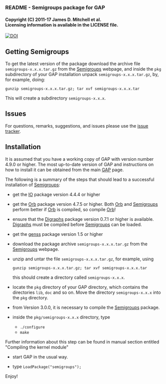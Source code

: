 ### README - Semigroups package for GAP

#### Copyright (C) 2011-17 James D. Mitchell et al. <br/>Licensing information is available in the LICENSE file.
[![DOI](https://zenodo.org/badge/doi/10.5281/zenodo.53112.svg)](http://dx.doi.org/10.5281/zenodo.53112)
  

## Getting Semigroups

To get the latest version of the package download the archive file `semigroups-x.x.x.tar.gz` from the [Semigroups](https://gap-packages.github.io/Semigroups) webpage, and inside the `pkg` subdirectory of your GAP installation unpack `semigroups-x.x.x.tar.gz`, by, for example, doing:

    gunzip semigroups-x.x.x.tar.gz; tar xvf semigroups-x.x.x.tar
   
This will create a subdirectory `semigroups-x.x.x`.

## Issues

For questions, remarks, suggestions, and issues please use the 
[issue tracker](https://github.com/gap-packages/Semigroups/issues).

## Installation

It is assumed that you have a working copy of GAP with version number 4.9.0 or higher.  The  most  up-to-date  version  of  GAP  and instructions on how to install it can be obtained from the main [GAP](http://www.gap-system.org) page.

The  following  is  a  summary of the steps that should lead to a successful installation of [Semigroups](https://gap-packages.github.io/Semigroups):

* get the [IO](http://gap-system.github.io/io/) package version 4.4.4 or higher

* get the [Orb](http://gap-system.github.io/orb/) package version 4.7.5 or higher. 
  Both [Orb](http://gap-system.github.io/orb/) and [Semigroups](https://gap-packages.github.io/Semigroups) perform better if [Orb](http://gap-system.github.io/orb/) is compiled, so compile [Orb](http://gap-system.github.io/orb/)!

* ensure that the [Digraphs](http://gap-system.github.io/digraphs/) package version 0.7.1 or higher is available.  [Digraphs](http://gap-system.github.io/digraphs/) must be compiled before [Semigroups](https://gap-packages.github.io/Semigroups) can be
loaded.

* get the [genss](http://gap-system.github.io/genss/) package version 1.5 or higher 

* download the package archive `semigroups-x.x.x.tar.gz` from the [Semigroups](https://gap-packages.github.io/Semigroups) webpage.

* unzip and untar the file `semigroups-x.x.x.tar.gz`, for example, using
 
    ``` 
    gunzip semigroups-x.x.x.tar.gz; tar xvf semigroups-x.x.x.tar
    ```
  
    this should create a directory called `semigroups-x.x.x`.

* locate the `pkg` directory of your GAP directory, which contains the directories `lib`, `doc` and so on. Move the directory `semigroups-x.x.x` into the `pkg` directory.
    
* from Version 3.0.0, it is necessary to compile the [Semigroups](https://gap-packages.github.io/Semigroups) package.

* inside the `pkg/semigroups-x.x.x` directory, type
    * `./configure`
    * `make`

Further information about this step can be found in manual section entitled "Compiling the kernel module"

* start GAP in the usual way.

* type `LoadPackage("semigroups");`

Enjoy!
